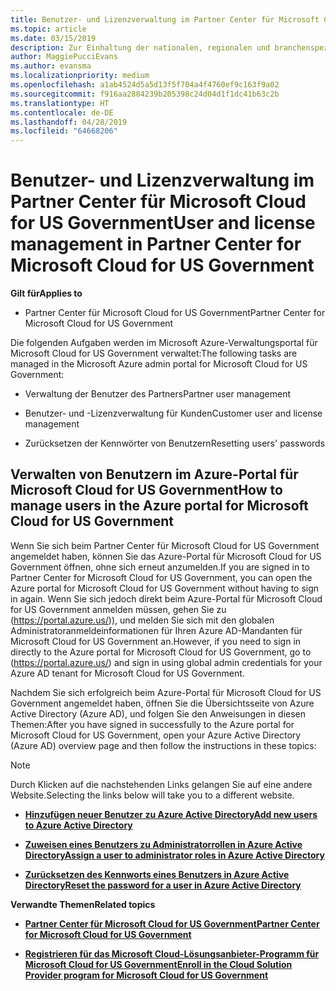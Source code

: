 ```yaml
---
title: Benutzer- und Lizenzverwaltung im Partner Center für Microsoft Cloud for US Government | Partner Center für Microsoft Cloud for US Government
ms.topic: article
ms.date: 03/15/2019
description: Zur Einhaltung der nationalen, regionalen und branchenspezifischen Anforderungen, die für die Erfassung und Verwendung personenbezogener Daten gelten, sind Benutzerverwaltungsfunktionen nicht im Partner Center für Microsoft Cloud for US Government verfügbar. Stattdessen können Sie Benutzer im Azure-Portal für Microsoft Cloud for US Government hinzufügen und verwalten.
author: MaggiePucciEvans
ms.author: evansma
ms.localizationpriority: medium
ms.openlocfilehash: a1ab4524d5a5d13f5f704a4f4760ef9c163f9a02
ms.sourcegitcommit: f916aa2884239b205398c24d04d1f1dc41b63c2b
ms.translationtype: HT
ms.contentlocale: de-DE
ms.lasthandoff: 04/28/2019
ms.locfileid: "64668206"
---
```

# <a name="user-and-license-management-in-partner-center-for-microsoft-cloud-for-us-government"></a><span data-ttu-id="c7c78-104">Benutzer- und Lizenzverwaltung im Partner Center für Microsoft Cloud for US Government</span><span class="sxs-lookup"><span data-stu-id="c7c78-104">User and license management in Partner Center for Microsoft Cloud for US Government</span></span>

<span data-ttu-id="c7c78-105">**Gilt für**</span><span class="sxs-lookup"><span data-stu-id="c7c78-105">**Applies to**</span></span>

-  <span data-ttu-id="c7c78-106">Partner Center für Microsoft Cloud for US Government</span><span class="sxs-lookup"><span data-stu-id="c7c78-106">Partner Center for Microsoft Cloud for US Government</span></span>

<span data-ttu-id="c7c78-107">Die folgenden Aufgaben werden im Microsoft Azure-Verwaltungsportal für Microsoft Cloud for US Government verwaltet:</span><span class="sxs-lookup"><span data-stu-id="c7c78-107">The following tasks are managed in the Microsoft Azure admin portal for Microsoft Cloud for US Government:</span></span>

- <span data-ttu-id="c7c78-108">Verwaltung der Benutzer des Partners</span><span class="sxs-lookup"><span data-stu-id="c7c78-108">Partner user management</span></span>

- <span data-ttu-id="c7c78-109">Benutzer- und -Lizenzverwaltung für Kunden</span><span class="sxs-lookup"><span data-stu-id="c7c78-109">Customer user and license management</span></span>

- <span data-ttu-id="c7c78-110">Zurücksetzen der Kennwörter von Benutzern</span><span class="sxs-lookup"><span data-stu-id="c7c78-110">Resetting users' passwords</span></span>


## <a name="how-to-manage-users-in-the-azure-portal-for-microsoft-cloud-for-us-government"></a><span data-ttu-id="c7c78-111">Verwalten von Benutzern im Azure-Portal für Microsoft Cloud for US Government</span><span class="sxs-lookup"><span data-stu-id="c7c78-111">How to manage users in the Azure portal for Microsoft Cloud for US Government</span></span>

<span data-ttu-id="c7c78-112">Wenn Sie sich beim Partner Center für Microsoft Cloud for US Government angemeldet haben, können Sie das Azure-Portal für Microsoft Cloud for US Government öffnen, ohne sich erneut anzumelden.</span><span class="sxs-lookup"><span data-stu-id="c7c78-112">If you are signed in to Partner Center for Microsoft Cloud for US Government, you can open the Azure portal for Microsoft Cloud for US Government without having to sign in again.</span></span> <span data-ttu-id="c7c78-113">Wenn Sie sich jedoch direkt beim Azure-Portal für Microsoft Cloud for US Government anmelden müssen, gehen Sie zu (https://portal.azure.us/)), und melden Sie sich mit den globalen Administratoranmeldeinformationen für Ihren Azure AD-Mandanten für Microsoft Cloud for US Government an.</span><span class="sxs-lookup"><span data-stu-id="c7c78-113">However, if you need to sign in directly to the Azure portal for Microsoft Cloud for US Government, go to (https://portal.azure.us/) and sign in using global admin credentials for your Azure AD tenant for Microsoft Cloud for US Government.</span></span>

<span data-ttu-id="c7c78-114">Nachdem Sie sich erfolgreich beim Azure-Portal für Microsoft Cloud for US Government angemeldet haben, öffnen Sie die Übersichtsseite von Azure Active Directory (Azure AD), und folgen Sie den Anweisungen in diesen Themen:</span><span class="sxs-lookup"><span data-stu-id="c7c78-114">After you have signed in successfully to the Azure portal for Microsoft Cloud for US Government, open your Azure Active Directory (Azure AD) overview page and then follow the instructions in these topics:</span></span>

> [!NOTE]  
> <span data-ttu-id="c7c78-115">Durch Klicken auf die nachstehenden Links gelangen Sie auf eine andere Website.</span><span class="sxs-lookup"><span data-stu-id="c7c78-115">Selecting the links below will take you to a different website.</span></span> 

-  [<span data-ttu-id="c7c78-116">**Hinzufügen neuer Benutzer zu Azure Active Directory**</span><span class="sxs-lookup"><span data-stu-id="c7c78-116">**Add new users to Azure Active Directory**</span></span>](https://docs.microsoft.com/azure/active-directory/active-directory-users-create-azure-portal)

-  [<span data-ttu-id="c7c78-117">**Zuweisen eines Benutzers zu Administratorrollen in Azure Active Directory**</span><span class="sxs-lookup"><span data-stu-id="c7c78-117">**Assign a user to administrator roles in Azure Active Directory**</span></span>](https://docs.microsoft.com/azure/active-directory/active-directory-users-assign-role-azure-portal)

-  [<span data-ttu-id="c7c78-118">**Zurücksetzen des Kennworts eines Benutzers in Azure Active Directory**</span><span class="sxs-lookup"><span data-stu-id="c7c78-118">**Reset the password for a user in Azure Active Directory**</span></span>](https://docs.microsoft.com/azure/active-directory/active-directory-users-reset-password-azure-portal)

<span data-ttu-id="c7c78-119">**Verwandte Themen**</span><span class="sxs-lookup"><span data-stu-id="c7c78-119">**Related topics**</span></span>

-  [<span data-ttu-id="c7c78-120">**Partner Center für Microsoft Cloud for US Government**</span><span class="sxs-lookup"><span data-stu-id="c7c78-120">**Partner Center for Microsoft Cloud for US Government**</span></span>](partner-center-for-microsoft-us-govt-cloud.md)

-  [<span data-ttu-id="c7c78-121">**Registrieren für das Microsoft Cloud-Lösungsanbieter-Programm für Microsoft Cloud for US Government**</span><span class="sxs-lookup"><span data-stu-id="c7c78-121">**Enroll in the Cloud Solution Provider program for Microsoft Cloud for US Government**</span></span>](enroll-in-csp-for-microsoft-us-govt-cloud.md)
